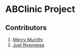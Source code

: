 # ABClinic Project

## Contributors

1. [Mercy Muriithi]('https://github.com/mercy2525')
2. [Joel Nyongesa]('https://github.com/joelnyongesa)